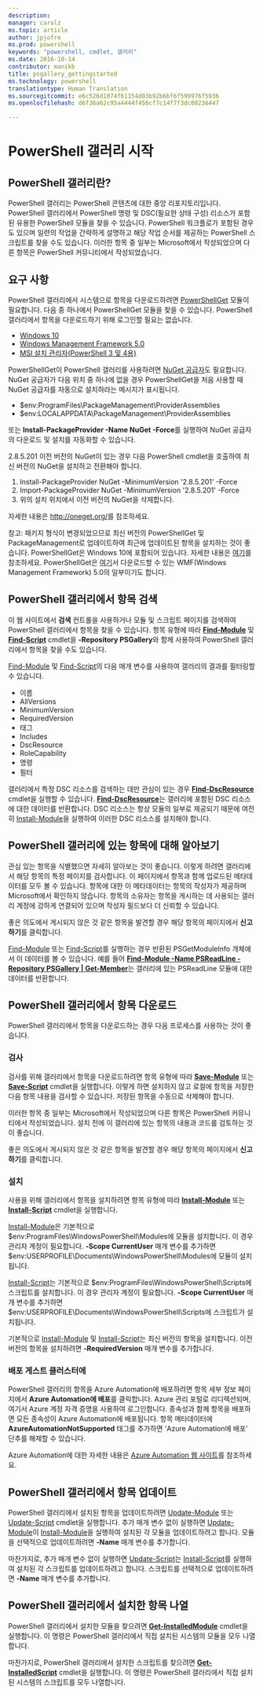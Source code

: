 ```yaml
---
description: 
manager: carolz
ms.topic: article
author: jpjofre
ms.prod: powershell
keywords: "powershell, cmdlet, 갤러리"
ms.date: 2016-10-14
contributor: manikb
title: psgallery_gettingstarted
ms.technology: powershell
translationtype: Human Translation
ms.sourcegitcommit: e6c526d1074f61154d03b92b6bf6f599976f5936
ms.openlocfilehash: d6f36a62c95a4444f456cf7c14f7f3dc08236447

---
```


# PowerShell 갤러리 시작

## PowerShell 갤러리란?

PowerShell 갤러리는 PowerShell 콘텐츠에 대한 중앙 리포지토리입니다.
PowerShell 갤러리에서 PowerShell 명령 및 DSC(필요한 상태 구성) 리소스가 포함된 유용한 PowerShell 모듈을 찾을 수 있습니다. PowerShell 워크플로가 포함된 경우도 있으며 일련의 작업을 간략하게 설명하고 해당 작업 순서를 제공하는 PowerShell 스크립트를 찾을 수도 있습니다.
이러한 항목 중 일부는 Microsoft에서 작성되었으며 다른 항목은 PowerShell 커뮤니티에서 작성되었습니다.

## 요구 사항

PowerShell 갤러리에서 시스템으로 항목을 다운로드하려면 [PowerShellGet](http://go.microsoft.com/fwlink/?LinkID=760387&clcid=0x409) 모듈이 필요합니다. 다음 중 하나에서 PowerShellGet 모듈을 찾을 수 있습니다. PowerShell 갤러리에서 항목을 다운로드하기 위해 로그인할 필요는 없습니다.

-   [Windows 10](http://go.microsoft.com/fwlink/?LinkID=624830&clcid=0x409)
-   [Windows Management Framework 5.0](http://go.microsoft.com/fwlink/?LinkId=398175)
-   [MSI 설치 관리자(PowerShell 3 및 4용)](http://go.microsoft.com/fwlink/?LinkID=746217&clcid=0x409)

PowerShellGet이 PowerShell 갤러리를 사용하려면 [NuGet 공급자](http://go.microsoft.com/fwlink/?LinkId=722208)도 필요합니다. NuGet 공급자가 다음 위치 중 하나에 없을 경우 PowerShellGet을 처음 사용할 때 NuGet 공급자를 자동으로 설치하라는 메시지가 표시됩니다.

-   $env:ProgramFiles\\PackageManagement\\ProviderAssemblies
-   $env:LOCALAPPDATA\\PackageManagement\\ProviderAssemblies

또는 **Install-PackageProvider -Name NuGet -Force**를 실행하여 NuGet 공급자의 다운로드 및 설치를 자동화할 수 있습니다.

  
2.8.5.201 이전 버전의 NuGet이 있는 경우 다음 PowerShell cmdlet을 호출하여 최신 버전의 NuGet을 설치하고 전환해야 합니다.

1.  Install-PackageProvider NuGet -MinimumVersion '2.8.5.201' -Force
2.  Import-PackageProvider NuGet -MinimumVersion '2.8.5.201' -Force
3.  위의 설치 위치에서 이전 버전의 NuGet을 삭제합니다.

자세한 내용은 <http://oneget.org/>를 참조하세요.

  
참고: 패키지 형식이 변경되었으므로 최신 버전의 PowerShellGet 및 PackageManagement로 업데이트하여 최근에 업데이트된 항목을 설치하는 것이 좋습니다. PowerShellGet은 Windows 10에 포함되어 있습니다. 자세한 내용은 [여기](http://go.microsoft.com/fwlink/?LinkID=624830&clcid=0x409)를 참조하세요.
PowerShellGet은 [여기](http://go.microsoft.com/fwlink/?LinkId=398175)서 다운로드할 수 있는 WMF(Windows Management Framework) 5.0의 일부이기도 합니다.

## PowerShell 갤러리에서 항목 검색

이 웹 사이트에서 **검색** 컨트롤을 사용하거나 모듈 및 스크립트 페이지를 검색하여 PowerShell 갤러리에서 항목을 찾을 수 있습니다. 항목 유형에 따라 [**Find-Module**](http://go.microsoft.com/fwlink/?LinkID=760387&clcid=0x409) 및 [**Find-Script**](http://go.microsoft.com/fwlink/?LinkID=760387&clcid=0x409) cmdlet을 **-Repository PSGallery**와 함께 사용하여 PowerShell 갤러리에서 항목을 찾을 수도 있습니다.

[Find-Module](http://go.microsoft.com/fwlink/?LinkID=760387&clcid=0x409) 및 [Find-Script](http://go.microsoft.com/fwlink/?LinkID=760387&clcid=0x409)의 다음 매개 변수를 사용하여 갤러리의 결과를 필터링할 수 있습니다.

- 이름
- AllVersions
- MinimumVersion
- RequiredVersion
- 태그
- Includes
- DscResource
- RoleCapability
- 명령
- 필터

갤러리에서 특정 DSC 리소스를 검색하는 데만 관심이 있는 경우 [**Find-DscResource**](http://go.microsoft.com/fwlink/?LinkID=760387&clcid=0x409) cmdlet을 실행할 수 있습니다.
[**Find-DscResource**](http://go.microsoft.com/fwlink/?LinkID=760387&clcid=0x409)는 갤러리에 포함된 DSC 리소스에 대한 데이터를 반환합니다. DSC 리소스는 항상 모듈의 일부로 제공되기 때문에 여전히 [Install-Module](http://go.microsoft.com/fwlink/?LinkID=760387&clcid=0x409)을 실행하여 이러한 DSC 리소스를 설치해야 합니다.

## PowerShell 갤러리에 있는 항목에 대해 알아보기

관심 있는 항목을 식별했으면 자세히 알아보는 것이 좋습니다. 이렇게 하려면 갤러리에서 해당 항목의 특정 페이지를 검사합니다. 이 페이지에서 항목과 함께 업로드된 메타데이터를 모두 볼 수 있습니다. 항목에 대한 이 메타데이터는 항목의 작성자가 제공하며 Microsoft에서 확인하지 않습니다. 항목의 소유자는 항목을 게시하는 데 사용되는 갤러리 계정에 강하게 연결되어 있으며 작성자 필드보다 더 신뢰할 수 있습니다.

좋은 의도에서 게시되지 않은 것 같은 항목을 발견할 경우 해당 항목의 페이지에서 **신고하기**를 클릭합니다.

[Find-Module](http://go.microsoft.com/fwlink/?LinkID=760387&clcid=0x409) 또는 [Find-Script](http://go.microsoft.com/fwlink/?LinkID=760387&clcid=0x409)를 실행하는 경우 반환된 PSGetModuleInfo 개체에서 이 데이터를 볼 수 있습니다. 예를 들어 [**Find-Module -Name PSReadLine -Repository PSGallery | Get-Member**](http://go.microsoft.com/fwlink/?LinkID=760387&clcid=0x409)는 갤러리에 있는 PSReadLine 모듈에 대한 데이터를 반환합니다.

## PowerShell 갤러리에서 항목 다운로드

PowerShell 갤러리에서 항목을 다운로드하는 경우 다음 프로세스를 사용하는 것이 좋습니다.

### 검사

검사를 위해 갤러리에서 항목을 다운로드하려면 항목 유형에 따라 [**Save-Module**](http://go.microsoft.com/fwlink/?LinkID=760387&clcid=0x409) 또는 [**Save-Script**](http://go.microsoft.com/fwlink/?LinkID=760387&clcid=0x409) cmdlet을 실행합니다. 이렇게 하면 설치하지 않고 로컬에 항목을 저장한 다음 항목 내용을 검사할 수 있습니다. 저장된 항목을 수동으로 삭제해야 합니다.

이러한 항목 중 일부는 Microsoft에서 작성되었으며 다른 항목은 PowerShell 커뮤니티에서 작성되었습니다. 설치 전에 이 갤러리에 있는 항목의 내용과 코드를 검토하는 것이 좋습니다.

좋은 의도에서 게시되지 않은 것 같은 항목을 발견할 경우 해당 항목의 페이지에서 **신고하기**를 클릭합니다.

### 설치

사용을 위해 갤러리에서 항목을 설치하려면 항목 유형에 따라 [**Install-Module**](http://go.microsoft.com/fwlink/?LinkID=760387&clcid=0x409) 또는 [**Install-Script**](http://go.microsoft.com/fwlink/?LinkID=760387&clcid=0x409) cmdlet을 실행합니다.

[Install-Module](http://go.microsoft.com/fwlink/?LinkID=760387&clcid=0x409)은 기본적으로 $env:ProgramFiles\\WindowsPowerShell\\Modules에 모듈을 설치합니다. 이 경우 관리자 계정이 필요합니다. **-Scope CurrentUser** 매개 변수를 추가하면 $env:USERPROFILE\\Documents\\WindowsPowerShell\\Modules에 모듈이 설치됩니다.

[Install-Script](http://go.microsoft.com/fwlink/?LinkID=760387&clcid=0x409)는 기본적으로 $env:ProgramFiles\\WindowsPowerShell\\Scripts에 스크립트를 설치합니다. 이 경우 관리자 계정이 필요합니다. **-Scope CurrentUser** 매개 변수를 추가하면 $env:USERPROFILE\\Documents\\WindowsPowerShell\\Scripts에 스크립트가 설치됩니다.

기본적으로 [Install-Module](http://go.microsoft.com/fwlink/?LinkID=760387&clcid=0x409) 및 [Install-Script](http://go.microsoft.com/fwlink/?LinkID=760387&clcid=0x409)는 최신 버전의 항목을 설치합니다. 이전 버전의 항목을 설치하려면 **-RequiredVersion** 매개 변수를 추가합니다.

### 배포 게스트 클러스터에

PowerShell 갤러리의 항목을 Azure Automation에 배포하려면 항목 세부 정보 페이지에서 **Azure Automation에 배포**를 클릭합니다. Azure 관리 포털로 리디렉션되며, 여기서 Azure 계정 자격 증명을 사용하여 로그인합니다. 종속성과 함께 항목을 배포하면 모든 종속성이 Azure Automation에 배포됩니다. 항목 메타데이터에 **AzureAutomationNotSupported** 태그를 추가하면 'Azure Automation에 배포' 단추를 해제할 수 있습니다.

Azure Automation에 대한 자세한 내용은 [Azure Automation 웹 사이트](http://azure.microsoft.com/en-us/services/automation/)를 참조하세요.

## PowerShell 갤러리에서 항목 업데이트

PowerShell 갤러리에서 설치된 항목을 업데이트하려면 [Update-Module](http://go.microsoft.com/fwlink/?LinkID=760387&clcid=0x409) 또는 [Update-Script](http://go.microsoft.com/fwlink/?LinkID=760387&clcid=0x409) cmdlet을 실행합니다. 추가 매개 변수 없이 실행하면 [Update-Module](http://go.microsoft.com/fwlink/?LinkID=760387&clcid=0x409)이 [Install-Module](http://go.microsoft.com/fwlink/?LinkID=760387&clcid=0x409)을 실행하여 설치된 각 모듈을 업데이트하려고 합니다.
모듈을 선택적으로 업데이트하려면 **-Name** 매개 변수를 추가합니다.

마찬가지로, 추가 매개 변수 없이 실행하면 [Update-Script](http://go.microsoft.com/fwlink/?LinkID=760387&clcid=0x409)는 [Install-Script](http://go.microsoft.com/fwlink/?LinkID=760387&clcid=0x409)를 실행하여 설치된 각 스크립트를 업데이트하려고 합니다.
스크립트를 선택적으로 업데이트하려면 **-Name** 매개 변수를 추가합니다.

## PowerShell 갤러리에서 설치한 항목 나열

PowerShell 갤러리에서 설치한 모듈을 찾으려면 [**Get-InstalledModule**](http://go.microsoft.com/fwlink/?LinkID=760387&clcid=0x409) cmdlet을 실행합니다. 이 명령은 PowerShell 갤러리에서 직접 설치된 시스템의 모듈을 모두 나열합니다.

마찬가지로, PowerShell 갤러리에서 설치한 스크립트를 찾으려면 [**Get-InstalledScript**](http://go.microsoft.com/fwlink/?LinkID=760387&clcid=0x409) cmdlet을 실행합니다. 이 명령은 PowerShell 갤러리에서 직접 설치된 시스템의 스크립트를 모두 나열합니다.




<!--HONumber=Oct16_HO2-->


